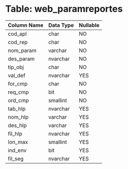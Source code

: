 # Table: web_paramreportes

| Column Name | Data Type | Nullable |
|-------------|-----------|----------|
| cod_apl | char | NO |
| cod_rep | char | NO |
| nom_param | varchar | NO |
| des_param | nvarchar | NO |
| tip_obj | char | NO |
| val_def | nvarchar | YES |
| for_cmp | char | NO |
| req_cmp | bit | NO |
| ord_cmp | smallint | NO |
| tab_hlp | nvarchar | YES |
| nom_hlp | varchar | YES |
| des_hlp | varchar | YES |
| fil_hlp | nvarchar | YES |
| lon_max | smallint | YES |
| ind_env | bit | YES |
| fil_seg | nvarchar | YES |
